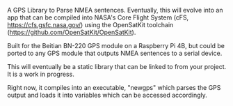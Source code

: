 A GPS Library to Parse NMEA sentences. Eventually, this will evolve into an app that can be compiled into NASA's Core Flight System (cFS, https://cfs.gsfc.nasa.gov/) using the OpenSatKit toolchain (https://github.com/OpenSatKit/OpenSatKit).

Built for the Beitian BN-220 GPS module on a Raspberry Pi 4B, but could be ported to any GPS module that outputs NMEA sentences to a serial device.

This will eventually be a static library that can be linked to from your project. It is a work in progress. 

Right now, it compiles into an executable, "newgps" which parses the GPS output and loads it into variables which can be accessed accordingly.
